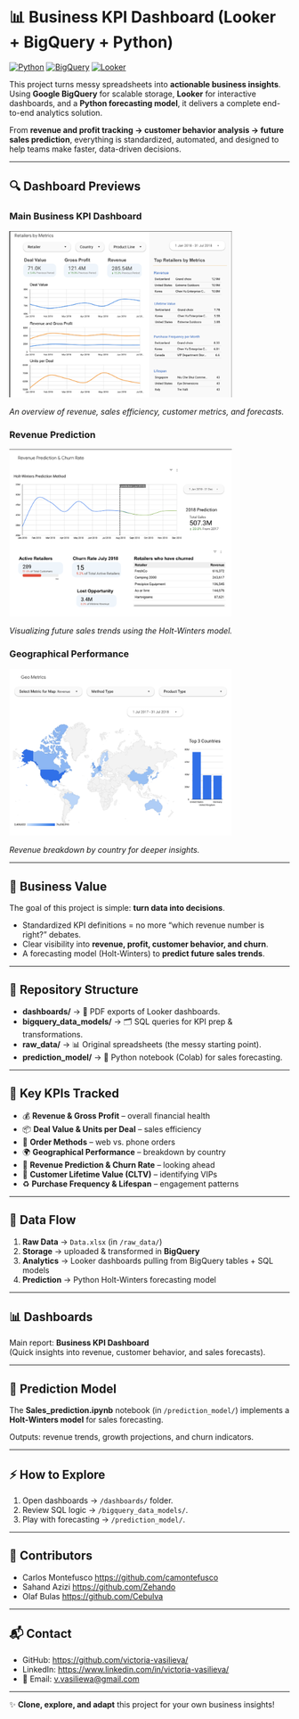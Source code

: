 # 📊 Business KPI Dashboard (Looker + BigQuery + Python)

[![Python](https://img.shields.io/badge/Python-3.11-blue?logo=python&logoColor=white)](https://www.python.org/)
[![BigQuery](https://img.shields.io/badge/BigQuery-Enabled-orange?logo=googlecloud&logoColor=white)](https://cloud.google.com/bigquery)
[![Looker](https://img.shields.io/badge/Looker-Dashboard-4BC3F6?logo=looker&logoColor=white)](https://looker.com/)


This project turns messy spreadsheets into **actionable business insights**. Using **Google BigQuery** for scalable storage, **Looker** for interactive dashboards, and a **Python forecasting model**, it delivers a complete end-to-end analytics solution.

From **revenue and profit tracking → customer behavior analysis → future sales prediction**, everything is standardized, automated, and designed to help teams make faster, data-driven decisions.

---

## 🔍 Dashboard Previews

### Main Business KPI Dashboard
<img src="dashboards/page_1.png" alt="Dashboard Preview" width="400"/>

*An overview of revenue, sales efficiency, customer metrics, and forecasts.*

### Revenue Prediction
<img src="dashboards/page_3.png" alt="Prediction Preview" width="400"/>

*Visualizing future sales trends using the Holt-Winters model.*

### Geographical Performance 
<img src="dashboards/page_2.png" alt="Geography Preview" width="400"/>

*Revenue breakdown by country for deeper insights.*

---

## 🚀 Business Value

The goal of this project is simple: **turn data into decisions**.

- Standardized KPI definitions = no more “which revenue number is right?” debates.
- Clear visibility into **revenue, profit, customer behavior, and churn**.
- A forecasting model (Holt-Winters) to **predict future sales trends**.

---

## 📂 Repository Structure

- **dashboards/** → 📑 PDF exports of Looker dashboards.
- **bigquery_data_models/** → 🗂️ SQL queries for KPI prep & transformations.
- **raw_data/** → 📊 Original spreadsheets (the messy starting point).
- **prediction_model/** → 🐍 Python notebook (Colab) for sales forecasting.

---


## 🔑 Key KPIs Tracked

- 💰 **Revenue & Gross Profit** – overall financial health
- 📦 **Deal Value & Units per Deal** – sales efficiency
- 📲 **Order Methods** – web vs. phone orders
- 🌍 **Geographical Performance** – breakdown by country
- 🔮 **Revenue Prediction & Churn Rate** – looking ahead
- 👥 **Customer Lifetime Value (CLTV)** – identifying VIPs
- ♻️ **Purchase Frequency & Lifespan** – engagement patterns

---

## 🔄 Data Flow

1. **Raw Data** → `Data.xlsx` (in `/raw_data/`)
2. **Storage** → uploaded & transformed in **BigQuery**
3. **Analytics** → Looker dashboards pulling from BigQuery tables + SQL models
4. **Prediction** → Python Holt-Winters forecasting model

---

## 📊 Dashboards

Main report: **Business KPI Dashboard**  
(Quick insights into revenue, customer behavior, and sales forecasts).

---

## 🐍 Prediction Model

The **Sales_prediction.ipynb** notebook (in `/prediction_model/`) implements a **Holt-Winters model** for sales forecasting.  

Outputs: revenue trends, growth projections, and churn indicators.

---

## ⚡ How to Explore

1. Open dashboards → `/dashboards/` folder.
2. Review SQL logic → `/bigquery_data_models/`.
3. Play with forecasting → `/prediction_model/`.

---

## 👥 Contributors

- Carlos Montefusco https://github.com/camontefusco
- Sahand Azizi https://github.com/Zehando
- Olaf Bulas https://github.com/Cebulva

---

## 📬 Contact

- GitHub: https://github.com/victoria-vasilieva/
- LinkedIn: https://www.linkedin.com/in/victoria-vasilieva/
- 📧 Email: v.vasiliewa@gmail.com

---

✨ **Clone, explore, and adapt** this project for your own business insights!

